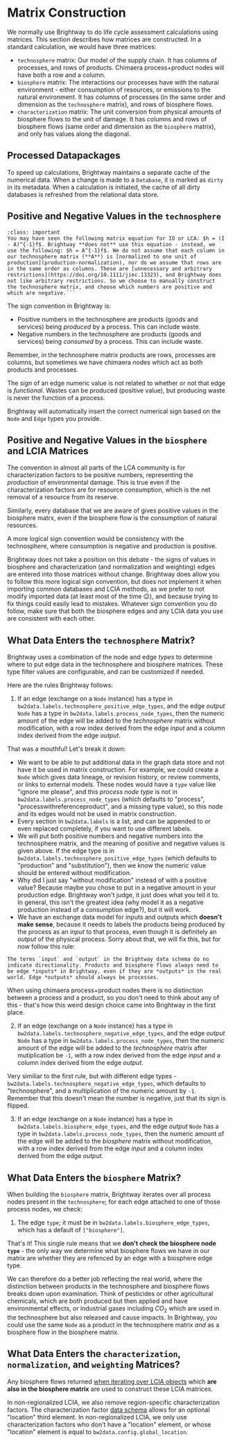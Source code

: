 # Matrix Construction

We normally use Brightway to do life cycle assessment calculations using matrices. This section describes how matrices are constructed. In a standard calculation, we would have three matrices:

* `technosphere` matrix: Our model of the supply chain. It has columns of processes, and rows of products. Chimaera process+product nodes will have both a row and a column.
* `biosphere` matrix: The interactions our processes have with the natural environment - either consumption of resources, or emissions to the natural environment. It has columns of processes (in the same order and dimension as the `technosphere` matrix), and rows of biosphere flows.
* `characterization` matrix: The unit conversion from physical amounts of biosphere flows to the unit of damage. It has columns and rows of biosphere flows (same order and dimension as the `biosphere` matrix), and only has values along the diagonal.

## Processed Datapackages

To speed up calculations, Brightway maintains a separate cache of the numerical data. When a change is made to a `Database`, it is marked as `dirty` in its metadata. When a calculation is initiated, the cache of all dirty databases is refreshed from the relational data store.

## Positive and Negative Values in the `technosphere`

````{admonition} Technosphere Matrix Normalization
:class: important
You may have seen the following matrix equation for IO or LCA: $h = (I - A)^{-1}f$. Brightway **does not** use this equation - instead, we use the following: $h = A^{-1}f$. We do not assume that each column in our technosphere matrix (**A**) is [normalized to one unit of production](production-normalization), nor do we assume that rows are in the same order as columns. These are [unnecessary and arbitrary restrictions](https://doi.org/10.1111/jiec.13323), and Brightway does not like arbitrary restrictions. So we choose to manually construct the technosphere matrix, and choose which numbers are positive and which are negative.```
````

The sign convention in Brightway is:

* Positive numbers in the technosphere are products (goods and services) being *produced* by a process. This can include waste.
* Negative numbers in the technosphere are products (goods and services) being *consumed* by a process. This can include waste.

Remember, in the technosphere matrix products are rows, processes are columns, but sometimes we have chimaera nodes which act as both products and processes.

The *sign* of an edge numeric value is not related to whether or not that edge is *functional*. Wastes can be produced (positive value), but producing waste is never the function of a process.

Brightway will automatically insert the correct numerical sign based on the `Node` and `Edge` types you provide.

## Positive and Negative Values in the `biosphere` and LCIA Matrices

The convention in almost all parts of the LCA community is for characterization factors to be positive numbers, representing the *production* of environmental damage. This is true even if the characterization factors are for resource consumption, which is the net removal of a resource from its reserve.

Similarly, every database that we are aware of gives positive values in the biosphere matrx, even if the biosphere flow is the consumption of natural resources.

A more logical sign convention would be consistency with the technosphere, where consumption is negative and production is positive.

Brightway does not take a position on this debate - the signs of values in biosphere and characterization (and normalization and weighting) edges are entered into those matrices without change. Brightway does allow you to follow this more logical sign convention, but does not implement it when importing common databases and LCIA methods, as we prefer to not modify imported data (at least most of the time 😉), and because trying to fix things could easily lead to mistakes. Whatever sign convention you do follow, make sure that both the biosphere edges and any LCIA data you use are consistent with each other.

## What Data Enters the `technosphere` Matrix?

Brightway uses a combination of the node and edge *types* to determine where to put edge data in the technosphere and biosphere matrices. These type filter values are configurable, and can be customized if needed.

Here are the rules Brightway follows:

1. If an edge (exchange on a `Node` instance) has a type in `bw2data.labels.technosphere_positive_edge_types`, and the edge *output* `Node` has a type in `bw2data.labels.process_node_types`, then the numeric amount of the edge will be added to the *technosphere* matrix without modification, with a row index derived from the edge *input* and a column index derived from the edge *output*.

That was a mouthful! Let's break it down:

* We want to be able to put additional data in the graph data store and not have it be used in matrix construction. For example, we could create a `Node` which gives data lineage, or revision history, or review comments, or links to external models. These nodes would have a `type` value like "ignore me please", and this *process node type* is not in `bw2data.labels.process_node_types` (which defaults to "process", "processwithreferenceproduct", and a missing type value), so this node and its edges would not be used in matrix construction.
* Every section in `bw2data.labels` is a list, and can be appended to or even replaced completely, if you want to use different labels.
* We will put both positive numbers and negative numbers into the technosphere matrix, and the meaning of positive and negative values is given above. If the edge type is in `bw2data.labels.technosphere_positive_edge_types` (which defaults to "production" and "substitution"), then we know the numeric value should be entered without modification.
* Why did I just say "without modification" instead of with a positive value? Because maybe you chose to put in a negative amount in your production edge. Brightway won't judge, it just does what you tell it to. In general, this isn't the greatest idea (why model it as a negative production instead of a consumption edge?), but it will work.
* We have an exchange data model for inputs and outputs which **doesn't make sense**, because it needs to labels the products being produced by the process as an *input* to that process, even though it is definitely an *output* of the physical process. Sorry about that, we will fix this, but for now follow this rule:

```{important}
The terms `input` and `output` in the Brightway data schema do no indicate directionality. Products and biosphere flows always need to be edge *inputs* in Brightway, even if they are *outputs* in the real world. Edge *outputs* should always be processes.
```

When using chimaera process+product nodes there is no distinction between a process and a product, so you don't need to think about any of this - that's how this weird design choice came into Brightway in the first place.

2. If an edge (exchange on a `Node` instance) has a type in `bw2data.labels.technosphere_negative_edge_types`, and the edge *output* `Node` has a type in `bw2data.labels.process_node_types`, then the numeric amount of the edge will be added to the *technosphere* matrix after mutiplication be `-1`, with a row index derived from the edge *input* and a column index derived from the edge *output*.

Very similiar to the first rule, but with different edge types - `bw2data.labels.technosphere_negative_edge_types`, which defaults to "technosphere", and a multiplication of the numeric amount by `-1`. Remember that this doesn't mean the number is negative, just that its sign is flipped.

3. If an edge (exchange on a `Node` instance) has a type in `bw2data.labels.biosphere_edge_types`, and the edge *output* `Node` has a type in `bw2data.labels.process_node_types`, then the numeric amount of the edge will be added to the *biosphere* matrix without modification, with a row index derived from the edge *input* and a column index derived from the edge *output*.

## What Data Enters the `biosphere` Matrix?

When building the `biosphere` matrix, Brightway iterates over all process nodes present in the `technosphere`; for each edge attached to one of those process nodes, we check:

1. The edge `type`; it must be in `bw2data.labels.biosphere_edge_types`, which has a default of `["biosphere"]`.

That's it! This single rule means that we **don't check the biosphere node `type`** - the only way we determine what biosphere flows we have in our matrix are whether they are refenced by an edge with a biosphere edge type.

We can therefore do a better job reflecting the real world, where the distinction between products in the technosphere and biosphere flows breaks down upon examination. Think of pesticides or other agricultural chemicals, which are both produced but then applied and have environmental effects, or industrial gases including $CO_{2}$ which are used in the technosphere but also released and cause impacts. In Brightway, you could use the same `Node` as a product in the technosphere matrix *and* as a biosphere flow in the biosphere matrix.

## What Data Enters the `characterization`, `normalization`, and `weighting` Matrices?

Any biosphere flows returned [when iterating over LCIA objects](iterate-lcia-method) which **are also in the biosphere matrix** are used to construct these LCIA matrices.

In non-regionalized LCIA, we also remove region-specific characterization factors. The characterization factor [data schema](lcia-tuple-structure) allows for an optional "location" third element. In non-regionalized LCIA, we only use characterization factors who don't have a "location" element, or whose "location" element is equal to `bw2data.config.global_location`.
